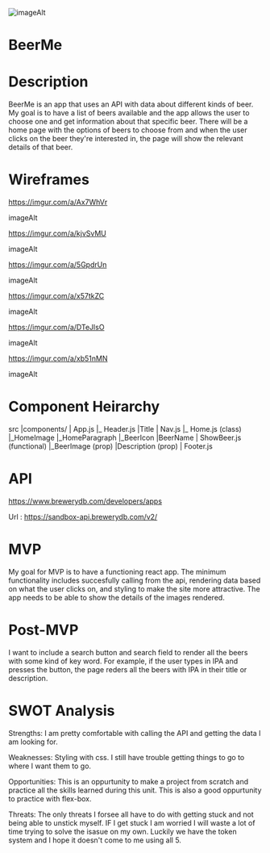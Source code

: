 ![imageAlt](https://media.giphy.com/media/xT8qBhrlNooHBYR9f2/giphy.gif)

# BeerMe

# Description
BeerMe is an app that uses an API with data about different kinds of beer. My goal is to have a list of beers available and the app allows the user to choose one and get information about that specific beer. There will be a home page with the options of beers to choose from and when the user clicks on the beer they're interested in, the page will show the relevant details of that beer.

# Wireframes
https://imgur.com/a/Ax7WhVr

imageAlt

https://imgur.com/a/kjvSvMU

imageAlt

https://imgur.com/a/5GpdrUn

imageAlt

https://imgur.com/a/x57tkZC

imageAlt

https://imgur.com/a/DTeJlsO

imageAlt

https://imgur.com/a/xb51nMN

imageAlt

# Component Heirarchy
src |components/ | App.js |_ Header.js |Title | Nav.js |_ Home.js (class) |_HomeImage |_HomeParagraph |_BeerIcon |BeerName | ShowBeer.js (functional) |_BeerImage (prop) |Description (prop) | Footer.js

# API
https://www.brewerydb.com/developers/apps

Url : https://sandbox-api.brewerydb.com/v2/


# MVP
My goal for MVP is to have a functioning react app. The minimum functionality includes succesfully calling from the api, rendering data based on what the user clicks on, and styling to make the site more attractive. The app needs to be able to show the details of the images rendered.

# Post-MVP
I want to include a search button and search field to render all the beers with some kind of key word. For example, if the user types in IPA and presses the button, the page reders all the beers with IPA in their title or description.

# SWOT Analysis
Strengths: I am pretty comfortable with calling the API and getting the data I am looking for.

Weaknesses: Styling with css. I still have trouble getting things to go to where I want them to go.

Opportunities: This is an oppurtunity to make a project from scratch and practice all the skills learned during this unit. This is also a good oppurtunity to practice with flex-box.

Threats: The only threats I forsee all have to do with getting stuck and not being able to unstick myself. IF I get stuck I am worried I will waste a lot of time trying to solve the isasue on my own. Luckily we have the token system and I hope it doesn't come to me using all 5.